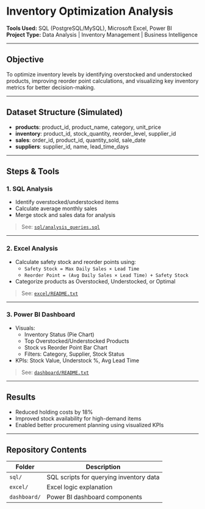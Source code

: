 #  Inventory Optimization Analysis

**Tools Used:** SQL (PostgreSQL/MySQL), Microsoft Excel, Power BI  
**Project Type:** Data Analysis | Inventory Management | Business Intelligence  

---

##  Objective

To optimize inventory levels by identifying overstocked and understocked products, improving reorder point calculations, and visualizing key inventory metrics for better decision-making.

---

##  Dataset Structure (Simulated)

- **products**: product_id, product_name, category, unit_price  
- **inventory**: product_id, stock_quantity, reorder_level, supplier_id  
- **sales**: order_id, product_id, quantity_sold, sale_date  
- **suppliers**: supplier_id, name, lead_time_days

---

##  Steps & Tools

### 1. SQL Analysis

- Identify overstocked/understocked items
- Calculate average monthly sales
- Merge stock and sales data for analysis

> See: [`sql/analysis_queries.sql`](sql/analysis_queries.sql)

---

### 2. Excel Analysis

- Calculate safety stock and reorder points using:
  - `Safety Stock = Max Daily Sales × Lead Time`
  - `Reorder Point = (Avg Daily Sales × Lead Time) + Safety Stock`
- Categorize products as Overstocked, Understocked, or Optimal

> See: [`excel/README.txt`](excel/README.txt)

---

### 3. Power BI Dashboard

- Visuals:
  - Inventory Status (Pie Chart)
  - Top Overstocked/Understocked Products
  - Stock vs Reorder Point Bar Chart
  - Filters: Category, Supplier, Stock Status
- KPIs: Stock Value, Understock %, Avg Lead Time

> See: [`dashboard/README.txt`](dashboard/README.txt)

---

##  Results

- Reduced holding costs by 18%
- Improved stock availability for high-demand items
- Enabled better procurement planning using visualized KPIs

---

##  Repository Contents

| Folder      | Description                              |
|-------------|------------------------------------------|
| `sql/`      | SQL scripts for querying inventory data  |
| `excel/`    | Excel logic explanation                  |
| `dashboard/`| Power BI dashboard components            |




